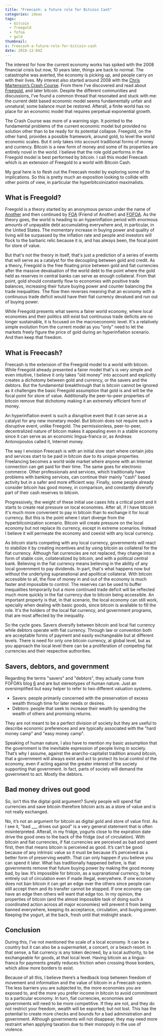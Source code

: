 ```yaml
---
title: "Freecash: a future role for Bitcoin Cash"
categories: ideas
tags:
  - bitcoin
  - freegold
  - fofoa
  - gold
thumbnail:
s: freecash-a-future-role-for-bitcoin-cash
date: 2018-12-04Z
---
```


The interest for how the current economy works has spiked with the 2008 financial crisis but now, 10 years later, things are back to normal. The catastrophe was averted, the economy is picking up, and people carry on with their lives. My interest also started around 2008 with the [Chris Martenson’s Crash Course][1]. From there I've discovered and read about [Freegold][2], and later bitcoin. Despite the different communities and discussions, I’ve found a common thread that resonated and stuck with me: the current debt based economic model seems fundamentally unfair and unnatural; some balance must be restored. Afterall, a finite world has no place for an economic model that requires perpetual exponential growth.

The Crash Course was more of a warning sign. It pointed to the fundamental problems of the current economic model but provided no solution other than to be ready for its potential collapse. Freegold, on the other hand, provides a possible framework, around gold, to level the world economic scales. But it only takes into account traditional forms of money and currency. Bitcoin is a new form of money and some of its properties are entirely novel in the world. I believe that the role gold performs in the Freegold model is best performed by bitcoin. I call this model Freecash which is an extension of Freegold to a world with Bitcoin Cash. 

My goal here is to flesh out the Freecash model by exploring some of its implications. So this is pretty much an exposition looking to collide with other points of view, in particular the hyperbitcoinization maximalists. 

What is Freegold?
-----------------

Freegold is a theory started by an anonymous person under the name of [Another][3] and then continued by [FOA][4] (Friend of Another) and [FOFOA][5]. As the theory goes, the world is heading to an hyperinflation period with enormous amounts of unpayable debt accumulating everywhere and, in particular, in the United States. The momentary increase in buying power and quality of living will be surpassed by the inflation rate and people and investors will flock to the barbaric relic because it is, and has always been, the focal point for store of value.

But that's not the theory in itself, that's just a prediction of a series of events that will serve as a catalyst for the decoupling between gold and credit. As a theory, Freegold is the free floating price between gold and fiat currencies after the massive devaluation of the world debt to the point where the gold held as reserves in central banks can serve as enough collateral. From that point, gold should constantly flow to economies with positive trade balances, increasing their future buying power and counter balancing the trade inequalities. The flow then reverses meaning that an economy with a continuous trade deficit would have their fiat currency devalued and run out of buying power.

While Freegold presents what seems a fairer world economy, where local economies and their politics still exist but continuous trade deficits are no longer sustainable, it is focused on the macroeconomic level. It's a relatively simple evolution from the current model as you "only" need to let the markets freely figure the price of gold during an hyperinflation scenario. And then keep that freedom.

What is Freecash?
-----------------

Freecash is the extension of the Freegold model to a world with bitcoin. While Freegold already presented a fairer model that's is very simple and even intuitive, I believe it only takes "old money" into account and explicitly creates a dichotomy between gold and currency, or the savers and the debtors. But the fundamental breakthrough that is bitcoin cannot be ignored as it challenges the basic Freegold assumption that gold is and will be the focal point for store of value. Additionally the peer-to-peer properties of bitcoin remove that dichotomy making it an extremely efficient form of money.

An hyperinflation event is such a disruptive event that it can serve as a catalyst for any new monetary model. But bitcoin does not require such a disruptive event, unlike Freegold. The permissionless, peer-to-peer, decentralized nature of bitcoin makes it appealing even in a stable economy since it can serve as an economic lingua-franca or, as Andreas Antonopoulos called it, Internet money.

The way I envision Freecash is with an initial slow start where certain jobs and services start to be paid in bitcoin due to its unique properties. Freelancing becomes a world wide market where anyone with an Internet connection can get paid for their time. The same goes for electronic commerce. Other professionals and services, which traditionally have problems with banking services, can continue their mainly "cash" based activity but in a safer and more efficient way. Finally, some people already consider bitcoin has good money, in comparison, and constantly diversify part of their cash reserves to bitcoin.

Progressively, the weight of these initial use cases hits a critical point and it starts to create real pressure on local economies. After all, if I have bitcoin it's much more convenient to pay in bitcoin than to exchange it for local currency. But this is the point where I start diverge from the hyperbitcoinization scenario. Bitcoin will create pressure on the local economy but not replace its currency, except in extreme scenarios. Instead I believe it will permeate the economy and coexist with any local currency.

As bitcoin starts competing with any local currency, governments will react to stabilize it by creating incentives and by using bitcoin as collateral for the fiat currency. Although fiat currencies are not replaced, they change into a form of stable coin, collateralized by bitcoin, and with a political central bank. Believing in the fiat currency means believing in the ability of any local government to pay dividends. In part, that's what happens now but without the underlying supranational and apolitical collateral. With bitcoin accessible to all, the flow of money in and out of the economy is much faster and impossible to control. The reserves can be used to buffer inequalities temporarily but a more continued trade deficit will be reflected much more quickly in the fiat currency due to bitcoin being accessible. An important property is that, in that scenario, the local economy can still work, specially when dealing with basic goods, since bitcoin is available to fill the role. It's the holders of the local fiat currency, and government programs, that are most affected by the inequality.

So the cycle goes. Savers diversify between bitcoin and local fiat currency while debtors operate with fiat currency. Through law or convention both are acceptable forms of payment and easily exchangeable but at different levels. There is need for only one bitcoin currency, at global level, but as you approach the local level there can be a proliferation of competing fiat currencies and their respective authorities.

Savers, debtors, and government
-------------------------------

Regarding the terms "savers" and "debtors", they actually come from FOFOA’s blog [6] and are but stereotypes of human nature. Just an oversimplified but easy helper to refer to two different valuation systems.

  * Savers: people primarily concerned with the preservation of excess wealth through time for later needs or desires.
  * Debtors: people that seek to increase their wealth by spending the wealth of others and promising returns.

They are not meant to be a perfect division of society but they are useful to describe economic preferences and are typically associated with the "hard money camp" and "easy money camp".

Speaking of human nature, I also have to mention my basic assumption that the government is the inevitable expression of people living in society. That’s why I assume, against the anarcho-capitalist tradition around bitcoin, that a government will always exist and act to protect its local control of the economy, even if acting against the greater interest of the society supporting that government. In fact, parts of society will demand the government to act. Mostly the debtors.

Bad money drives out good
-------------------------

So, isn’t this the digital gold argument? Surely people will spend fiat currencies and save bitcoin therefore bitcoin acts as a store of value and is not really exchanged.

No, it’s not an argument for bitcoin as digital gold and store of value first. As I see it, "bad ___ drives out good" is a very general statement that is often misinterpreted. Afterall, in my fridge, yogurts close to the expiration date drive the good ones to the back of the fridge (out of circulation). With bitcoin and fiat currencies, if fiat currencies are perceived as bad and spent first, then that means bitcoin is perceived as good. It’s can’t be good because of any intrinsic value so it must be because it’s perceived as a better form of preserving wealth. That can only happen if you believe you can spend it later. What has traditionally happened before, is that governments remove that future buying power by making the good money bad, by law. It’s impossible for bitcoin, as a supranational currency, to be entirely out of circulation even if made illegal, everywhere. If one economy does not ban bitcoin it can get an edge over the others since people can still accept them and its transfer cannot be stopped. If one economy can have an edge then others will want that edge too. In my opinion, the properties of bitcoin (and the almost impossible task of doing such a coordinated action across all major economies) will prevent it from being banned everywhere, keeping its acceptance, circulation, and buying power. Keeping the yogurt, at the back, fresh until that midnight snack.

Conclusion
----------

During this, I’ve not mentioned the scale of a local economy. It can be a country but it can also be a supermarket, a concert, or a beach resort. In that sense, a fiat currency is any token decreed, by a local authority, to be exchangeable for goods, at that local level. Having bitcoin as a lingua-franca for payments greatly reduces friction when crossing those borders, which allow more borders to exist.

Because of all this, I believe there’s a feedback loop between freedom of movement and information and the value of bitcoin in a Freecash system. The less barriers you are subjected to, the more economies you are exposed to, and the more you prefer income in bitcoin to avoid commitment to a particular economy. In turn, fiat currencies, economies and governments will need to be more competitive. If they are not, and they do not restrict your freedom, wealth will be exported; but not lost. This has the potential to create more checks and bounds for a bad administration and government. Although governments will not disappear, they may need more restraint when applying taxation due to their monopoly in the use of violence.

[1]: https://www.peakprosperity.com/crashcourse
[2]: https://fofoa.blogspot.com/2017/05/what-is-freegold.html
[3]: http://www.usagold.com/goldtrail/archives/another1.html
[4]: http://www.usagold.com/goldtrail/archives/goldtrailone.html
[5]: https://fofoa.blogspot.com
[6]: http://fofoa.blogspot.com/2010/07/debtors-and-savers.htm